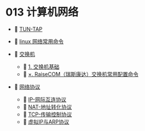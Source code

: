 # 013 计算机网络

* 📄 [TUN-TAP](siyuan://blocks/20231110105237-oiacekn)
* 📄 [linux 网络常用命令](siyuan://blocks/20231211132623-zo9w5y0)
* 📑 [交换机](siyuan://blocks/20231212102307-tp9mop5)

  * 📄 [1. 交换机基础](siyuan://blocks/20231212103539-1us87du)
  * 📄 [×. RaiseCOM（瑞斯康达）交换机常用配置命令](siyuan://blocks/20231214212257-j4uw3gc)
* 📑 [网络协议](siyuan://blocks/20231212102224-ounfa4n)

  * 📄 [IP-网际互连协议](siyuan://blocks/20231221090021-slq8rgs)
  * 📄 [NAT-地址转化协议](siyuan://blocks/20231221090021-283y9hz)
  * 📄 [TCP-传输控制协议](siyuan://blocks/20231221090020-bs7zry4)
  * 📄 [虚拟IP与ARP协议](siyuan://blocks/20231221090020-7dt36b0)

‍
